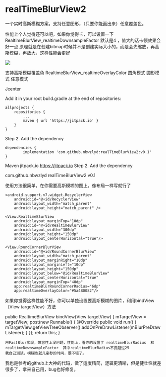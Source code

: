 # realTimeBlurView2
一个实时高斯模糊方案，支持任意图形，（只要你能画出来）任意覆盖色。

性能上个人觉得还可以吧，如果你觉得卡，可以设置一下RealtimeBlurView_realtimeDownsampleFactor 默认是4 ，值大的话卡顿效果会好一点
原理就是在创建bitmap时候并不是创建实际大小的，而是会先缩放，再高斯模糊，再放大，这样性能会更好


![](https://github.com/nbwzlyd/realTimeBlurView2/blob/master/app/gifs/touch.gif)

支持高斯模糊覆盖色 RealtimeBlurView_realtimeOverlayColor
圆角模式
圆形模式 任意模式

Jcenter

Add it in your root build.gradle at the end of repositories:

	allprojects {
		repositories {
			...
			maven { url 'https://jitpack.io' }
		}
	}
Step 2. Add the dependency

	dependencies {
	        implementation 'com.github.nbwzlyd:realTimeBlurView2:v0.1'
	}


Maven
	<repositories>
		<repository>
		    <id>jitpack.io</id>
		    <url>https://jitpack.io</url>
		</repository>
	</repositories>
Step 2. Add the dependency

<dependency>
	    <groupId>com.github.nbwzlyd</groupId>
	    <artifactId>realTimeBlurView2</artifactId>
	    <version>v0.1</version>
	</dependency>

使用方法很简单，在你需要高斯模糊的图上，像布局一样写就行了

<?xml version="1.0" encoding="utf-8"?>
<RelativeLayout xmlns:android="http://schemas.android.com/apk/res/android"
    xmlns:app="http://schemas.android.com/apk/res-auto"
    xmlns:tools="http://schemas.android.com/tools"
    android:layout_width="match_parent"
    android:layout_height="match_parent"
    android:orientation="vertical"
    tools:context=".MainActivity">

    <android.support.v7.widget.RecyclerView
        android:id="@+id/RecyclerView"
        android:layout_width="match_parent"
        android:layout_height="match_parent" />

    <View.RealtimeBlurView
        android:layout_marginTop="10dp"
        android:id="@+id/RealtimeBlurView"
        android:layout_width="300dp"
        android:layout_height="150dp"
        android:layout_centerHorizontal="true"/>

    <View.RoundCornerBlurView
        android:id="@+id/RoundCornerBlurView"
        android:layout_width="match_parent"
        android:layout_marginRight="10dp"
        android:layout_marginLeft="10dp"
        android:layout_height="150dp"
        android:layout_below="@id/RealtimeBlurView"
        android:layout_centerHorizontal="true"
        android:layout_marginTop="40dp"
        app:realtimeBlurRoundCornerRadius="6dp"
        app:realtimeOverlayColor="#5a4B0082"/>
</RelativeLayout>


如果你觉得这样性能不好，你可以单独设置要高斯模糊的图片，利用bindView（View targetView）方法

public RealtimeBlurView bindView(View targetView) {
        mTargetView = targetView;
        post(new Runnable() {
            @Override
            public void run() {
                mTargetView.getViewTreeObserver().addOnPreDrawListener(mBlurPreDrawListener);
            }
        });
        return this;
    }
    
    用FastBlur实现，兼容性上没问题，性能上，看你的设置了 realtimeBlurRadius  和realtimeDownsampleFactor  其中realtimeBlurRadius不要超过25
    我自己测试，模糊也就几毫秒的时间，很不错了。
    
   我也是参考的github上大神的代码，做了适度精简，逻辑更清晰，但是健壮性就差很多了，拿来自己用，bug也好修复。
